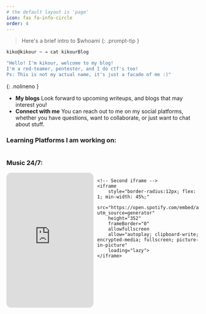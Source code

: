 ```yaml
---
# the default layout is 'page'
icon: fas fa-info-circle
order: 4
---
```


> Here's a brief intro to $whoami 
{: .prompt-tip }
```bash
kiko@kikour ~ → cat kikourBlog

"Hello! I'm kikour, welcome to my blog!
I'm a red-teamer, pentester, and I do ctf's too!
Ps: This is not my actual name, it's just a facade of me :)"
```
{: .nolineno }

- **My blogs** Look forward to upcoming writeups, and blogs that may interest you! 
- **Connect with me** You can reach out to me on my social platforms, whether you have questions, want to collaborate, or just want to chat about stuff.

<h3>Learning Platforms I am working on:</h3>
<div style="text-align: center; display: flex; align-items: center;">
    <div style="display: inline-block; margin: 0 20px; vertical-align: middle;">
         <script src="https://tryhackme.com/badge/2882328"></script>
    </div>
    <div style="display: inline-block; margin: 0 20px; vertical-align: middle;">
        <script src="https://www.hackthebox.eu/badge/1697674"></script>
    </div>
</div>

<h3>Music 24/7:</h3>

<!-- Container for the iframes -->
<div style="display: flex; justify-content: space-between; gap: 10px;">
    <!-- First iframe -->
    <iframe 
        style="border-radius:12px; flex: 1; min-width: 45%;" 
        src="https://open.spotify.com/embed/artist/0TPJftDr4skvIiGKtQuZFq?utm_source=generator" 
        height="352" 
        frameBorder="0" 
        allowfullscreen 
        allow="autoplay; clipboard-write; encrypted-media; fullscreen; picture-in-picture" 
        loading="lazy">
    </iframe>

    <!-- Second iframe -->
    <iframe 
        style="border-radius:12px; flex: 1; min-width: 45%;" 
        src="https://open.spotify.com/embed/artist/1QAJqy2dA3ihHBFIHRphZj?utm_source=generator" 
        height="352" 
        frameBorder="0" 
        allowfullscreen 
        allow="autoplay; clipboard-write; encrypted-media; fullscreen; picture-in-picture" 
        loading="lazy">
    </iframe>
</div>
